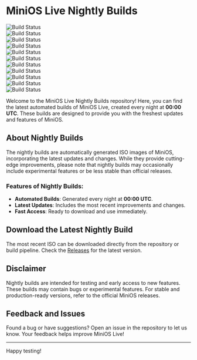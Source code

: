 # MiniOS Live Nightly Builds

![Build Status](https://github.com/minios-linux/minios-nightly/actions/workflows/bookworm-xfce-standard-amd64.yml/badge.svg)<br>
![Build Status](https://github.com/minios-linux/minios-nightly/actions/workflows/bookworm-xfce-standard-i386.yml/badge.svg)<br>
![Build Status](https://github.com/minios-linux/minios-nightly/actions/workflows/bookworm-xfce-toolbox-amd64.yml/badge.svg)<br>
![Build Status](https://github.com/minios-linux/minios-nightly/actions/workflows/bookworm-flux-minimum-amd64.yml/badge.svg)<br>
![Build Status](https://github.com/minios-linux/minios-nightly/actions/workflows/bookworm-flux-minimum-i386.yml/badge.svg)<br>
![Build Status](https://github.com/minios-linux/minios-nightly/actions/workflows/buster-xfce-standard-amd64.yml/badge.svg)<br>
![Build Status](https://github.com/minios-linux/minios-nightly/actions/workflows/buster-xfce-standard-i386.yml/badge.svg)<br>
![Build Status](https://github.com/minios-linux/minios-nightly/actions/workflows/bookworm-xfce-puzzle-amd64.yml/badge.svg)<br>
![Build Status](https://github.com/minios-linux/minios-nightly/actions/workflows/bookworm-xfce-ultra-amd64.yml/badge.svg)<br>
![Build Status](https://github.com/minios-linux/minios-nightly/actions/workflows/sid-xfce-standard-amd64.yml/badge.svg)<br>
![Build Status](https://github.com/minios-linux/minios-nightly/actions/workflows/sid-xfce-standard-i386.yml/badge.svg)

Welcome to the MiniOS Live Nightly Builds repository! Here, you can find the latest automated builds of MiniOS Live, created every night at **00:00 UTC**. These builds are designed to provide you with the freshest updates and features of MiniOS.

## About Nightly Builds

The nightly builds are automatically generated ISO images of MiniOS, incorporating the latest updates and changes. While they provide cutting-edge improvements, please note that nightly builds may occasionally include experimental features or be less stable than official releases.

### Features of Nightly Builds:
- **Automated Builds**: Generated every night at **00:00 UTC**.
- **Latest Updates**: Includes the most recent improvements and changes.
- **Fast Access**: Ready to download and use immediately.

## Download the Latest Nightly Build

The most recent ISO can be downloaded directly from the repository or build pipeline. Check the [Releases](https://github.com/minios-linux/minios-nightly/releases) for the latest version.

## Disclaimer

Nightly builds are intended for testing and early access to new features. These builds may contain bugs or experimental features. For stable and production-ready versions, refer to the official MiniOS releases.

## Feedback and Issues

Found a bug or have suggestions? Open an issue in the repository to let us know. Your feedback helps improve MiniOS Live!

---

Happy testing!
